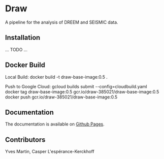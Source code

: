 
# Draw

A pipeline for the analysis of DREEM and SEISMIC data.

## Installation

... TODO ...

## Docker Build

Local Build:
docker build -t draw-base-image:0.5 .

Push to Google Cloud:
gcloud builds submit --config=cloudbuild.yaml
docker tag draw-base-image:0.5 gcr.io/draw-385021/draw-base-image:0.5
docker push gcr.io/draw-385021/draw-base-image:0.5

## Documentation

The documentation is available on [Github Pages](https://rouskinlab.github.io/draw).

## Contributors

Yves Martin, Casper L'espérance-Kerckhoff
